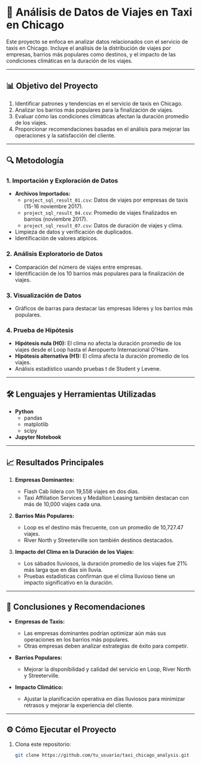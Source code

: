 # 🚖 Análisis de Datos de Viajes en Taxi en Chicago

Este proyecto se enfoca en analizar datos relacionados con el servicio de taxis en Chicago. Incluye el análisis de la distribución de viajes por empresas, barrios más populares como destinos, y el impacto de las condiciones climáticas en la duración de los viajes.

---

## 📊 Objetivo del Proyecto

1. Identificar patrones y tendencias en el servicio de taxis en Chicago.
2. Analizar los barrios más populares para la finalización de viajes.
3. Evaluar cómo las condiciones climáticas afectan la duración promedio de los viajes.
4. Proporcionar recomendaciones basadas en el análisis para mejorar las operaciones y la satisfacción del cliente.

---

## 🔍 Metodología

### 1. Importación y Exploración de Datos
- **Archivos Importados:**
  - `project_sql_result_01.csv`: Datos de viajes por empresas de taxis (15-16 noviembre 2017).
  - `project_sql_result_04.csv`: Promedio de viajes finalizados en barrios (noviembre 2017).
  - `project_sql_result_07.csv`: Datos de duración de viajes y clima.
- Limpieza de datos y verificación de duplicados.
- Identificación de valores atípicos.

### 2. Análisis Exploratorio de Datos
- Comparación del número de viajes entre empresas.
- Identificación de los 10 barrios más populares para la finalización de viajes.

### 3. Visualización de Datos
- Gráficos de barras para destacar las empresas líderes y los barrios más populares.

### 4. Prueba de Hipótesis
- **Hipótesis nula (H0):** El clima no afecta la duración promedio de los viajes desde el Loop hasta el Aeropuerto Internacional O'Hare.
- **Hipótesis alternativa (H1):** El clima afecta la duración promedio de los viajes.
- Análisis estadístico usando pruebas t de Student y Levene.

---

## 🛠️ Lenguajes y Herramientas Utilizadas

- **Python**
  - pandas
  - matplotlib
  - scipy
- **Jupyter Notebook**

---

## 📈 Resultados Principales

1. **Empresas Dominantes:**
   - Flash Cab lidera con 19,558 viajes en dos días.
   - Taxi Affiliation Services y Medallion Leasing también destacan con más de 10,000 viajes cada una.

2. **Barrios Más Populares:**
   - Loop es el destino más frecuente, con un promedio de 10,727.47 viajes.
   - River North y Streeterville son también destinos destacados.

3. **Impacto del Clima en la Duración de los Viajes:**
   - Los sábados lluviosos, la duración promedio de los viajes fue 21% más larga que en días sin lluvia.
   - Pruebas estadísticas confirman que el clima lluvioso tiene un impacto significativo en la duración.

---

## 📌 Conclusiones y Recomendaciones

- **Empresas de Taxis:**
  - Las empresas dominantes podrían optimizar aún más sus operaciones en los barrios más populares.
  - Otras empresas deben analizar estrategias de éxito para competir.

- **Barrios Populares:**
  - Mejorar la disponibilidad y calidad del servicio en Loop, River North y Streeterville.

- **Impacto Climático:**
  - Ajustar la planificación operativa en días lluviosos para minimizar retrasos y mejorar la experiencia del cliente.

---

## ⚙️ Cómo Ejecutar el Proyecto

1. Clona este repositorio:
   ```bash
   git clone https://github.com/tu_usuario/taxi_chicago_analysis.git
